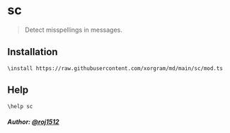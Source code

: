 # sc

> Detect misspellings in messages.

## Installation

```text
\install https://raw.githubusercontent.com/xorgram/md/main/sc/mod.ts
```

## Help

```text
\help sc
```

##### Author: [@roj1512](https://github.com/roj1512)
